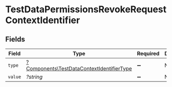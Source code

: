 # TestDataPermissionsRevokeRequestContextIdentifier


## Fields

| Field                                                                                                 | Type                                                                                                  | Required                                                                                              | Description                                                                                           |
| ----------------------------------------------------------------------------------------------------- | ----------------------------------------------------------------------------------------------------- | ----------------------------------------------------------------------------------------------------- | ----------------------------------------------------------------------------------------------------- |
| `type`                                                                                                | [?Components\TestDataContextIdentifierType](../../Models/Components/TestDataContextIdentifierType.md) | :heavy_minus_sign:                                                                                    | N/A                                                                                                   |
| `value`                                                                                               | *?string*                                                                                             | :heavy_minus_sign:                                                                                    | N/A                                                                                                   |